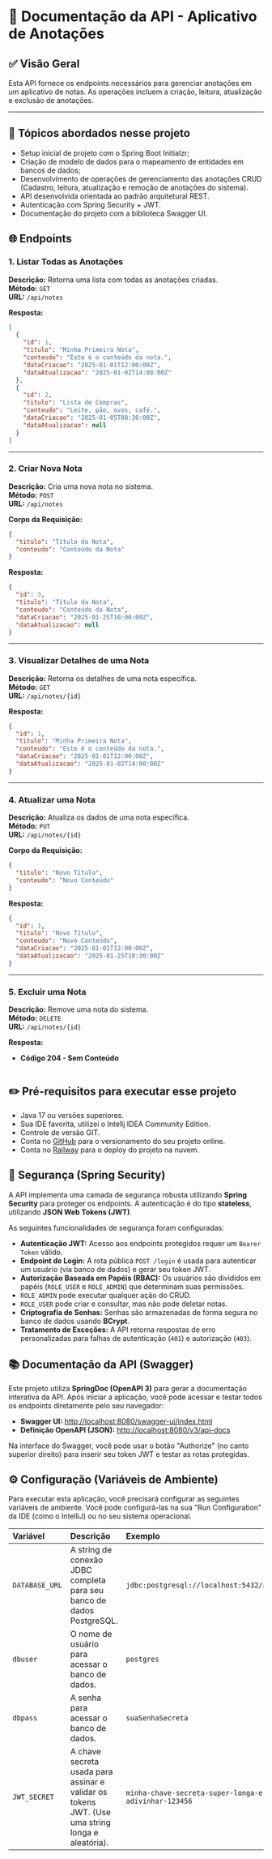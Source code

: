 
# 📄 Documentação da API - Aplicativo de Anotações

## ✅ Visão Geral
Esta API fornece os endpoints necessários para gerenciar anotações em um aplicativo de notas. As operações incluem a criação, leitura, atualização e exclusão de anotações.

---

## 📌 Tópicos abordados nesse projeto
- Setup inicial de projeto com o Spring Boot Initialzr;
- Criação de modelo de dados para o mapeamento de entidades em bancos de dados;
- Desenvolvimento de operações de gerenciamento das anotações CRUD (Cadastro, leitura, atualização e remoção de anotações do sistema).
- API desenvolvida orientada ao padrão arquitetural REST.
- Autenticação com Spring Security + JWT.
- Documentação do projeto com a biblioteca Swagger UI.

## 🌐 Endpoints

### 1. **Listar Todas as Anotações**
**Descrição:** Retorna uma lista com todas as anotações criadas.  
**Método:** `GET`  
**URL:** `/api/notes`  

**Resposta:**
```json
[
  {
    "id": 1,
    "titulo": "Minha Primeira Nota",
    "conteudo": "Este é o conteúdo da nota.",
    "dataCriacao": "2025-01-01T12:00:00Z",
    "dataAtualizacao": "2025-01-02T14:00:00Z"
  },
  {
    "id": 2,
    "titulo": "Lista de Compras",
    "conteudo": "Leite, pão, ovos, café.",
    "dataCriacao": "2025-01-05T08:30:00Z",
    "dataAtualizacao": null
  }
]
```

---

### 2. **Criar Nova Nota**
**Descrição:** Cria uma nova nota no sistema.  
**Método:** `POST`  
**URL:** `/api/notes`  

**Corpo da Requisição:**
```json
{
  "titulo": "Título da Nota",
  "conteudo": "Conteúdo da Nota"
}
```

**Resposta:**
```json
{
  "id": 3,
  "titulo": "Título da Nota",
  "conteudo": "Conteúdo da Nota",
  "dataCriacao": "2025-01-25T10:00:00Z",
  "dataAtualizacao": null
}
```

---

### 3. **Visualizar Detalhes de uma Nota**
**Descrição:** Retorna os detalhes de uma nota específica.  
**Método:** `GET`  
**URL:** `/api/notes/{id}`  

**Resposta:**
```json
{
  "id": 1,
  "titulo": "Minha Primeira Nota",
  "conteudo": "Este é o conteúdo da nota.",
  "dataCriacao": "2025-01-01T12:00:00Z",
  "dataAtualizacao": "2025-01-02T14:00:00Z"
}
```

---

### 4. **Atualizar uma Nota**
**Descrição:** Atualiza os dados de uma nota específica.  
**Método:** `PUT`  
**URL:** `/api/notes/{id}`  

**Corpo da Requisição:**
```json
{
  "titulo": "Novo Título",
  "conteudo": "Novo Conteúdo"
}
```

**Resposta:**
```json
{
  "id": 1,
  "titulo": "Novo Título",
  "conteudo": "Novo Conteúdo",
  "dataCriacao": "2025-01-01T12:00:00Z",
  "dataAtualizacao": "2025-01-25T10:30:00Z"
}
```

---

### 5. **Excluir uma Nota**
**Descrição:** Remove uma nota do sistema.  
**Método:** `DELETE`  
**URL:** `/api/notes/{id}`  

**Resposta:**
- **Código 204 - Sem Conteúdo**
```

```
## ✏️ Pré-requisitos para executar esse projeto
- Java 17 ou versões superiores.
- Sua IDE favorita, utilizei o Intellj IDEA Community Edition.
- Controle de versão GIT.
- Conta no [GitHub][github] para o versionamento do seu projeto online.
- Conta no [Railway][railway] para o deploy do projeto na nuvem.


[railway]: https://railway.com/
[github]: https://github.com/

## 🔐 Segurança (Spring Security)

A API implementa uma camada de segurança robusta utilizando **Spring Security** para proteger os endpoints. A autenticação é do tipo **stateless**, utilizando **JSON Web Tokens (JWT)**.

As seguintes funcionalidades de segurança foram configuradas:

* **Autenticação JWT:** Acesso aos endpoints protegidos requer um `Bearer Token` válido.
* **Endpoint de Login:** A rota pública `POST /login` é usada para autenticar um usuário (via banco de dados) e gerar seu token JWT.
* **Autorização Baseada em Papéis (RBAC):** Os usuários são divididos em papéis (`ROLE_USER` e `ROLE_ADMIN`) que determinam suas permissões.
 * `ROLE_ADMIN` pode executar qualquer ação do CRUD.
 * `ROLE_USER` pode criar e consultar, mas não pode deletar notas.
* **Criptografia de Senhas:** Senhas são armazenadas de forma segura no banco de dados usando **BCrypt**.
* **Tratamento de Exceções:** A API retorna respostas de erro personalizadas para falhas de autenticação (`401`) e autorização (`403`).

## 📚 Documentação da API (Swagger)

Este projeto utiliza **SpringDoc (OpenAPI 3)** para gerar a documentação interativa da API. Após iniciar a aplicação, você pode acessar e testar todos os endpoints diretamente pelo seu navegador:

* **Swagger UI:** [http://localhost:8080/swagger-ui/index.html](http://localhost:8080/swagger-ui/index.html)
* **Definição OpenAPI (JSON):** [http://localhost:8080/v3/api-docs](http://localhost:8080/v3/api-docs)

Na interface do Swagger, você pode usar o botão "Authorize" (no canto superior direito) para inserir seu token JWT e testar as rotas protegidas.

## ⚙️ Configuração (Variáveis de Ambiente)

Para executar esta aplicação, você precisará configurar as seguintes variáveis de ambiente. Você pode configurá-las na sua "Run Configuration" da IDE (como o IntelliJ) ou no seu sistema operacional.

| Variável | Descrição | Exemplo |
| :--- | :--- | :--- |
| `DATABASE_URL` | A string de conexão JDBC completa para seu banco de dados PostgreSQL. | `jdbc:postgresql://localhost:5432/api_notes_db` |
| `dbuser` | O nome de usuário para acessar o banco de dados. | `postgres` |
| `dbpass` | A senha para acessar o banco de dados. | `suaSenhaSecreta` |
| `JWT_SECRET` | A chave secreta usada para assinar e validar os tokens JWT. (Use uma string longa e aleatória). | `minha-chave-secreta-super-longa-e-dificil-de-adivinhar-123456` |
